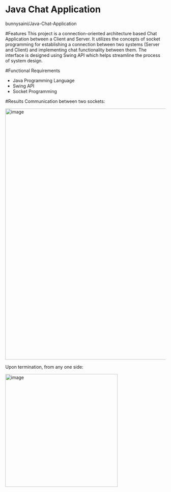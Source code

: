 # Java Chat Application
bunnysaini/Java-Chat-Application

#Features
This project is a connection-oriented architecture based Chat Application between a Client and Server. It utilizes the concepts of socket programming for establishing a connection between two systems (Server and Client) and implementing chat functionality between them. The interface is designed using Swing API which helps streamline the process of system design. 

#Functional Requirements
- Java Programming Language
- Swing API
- Socket Programming

#Results
Communication between two sockets:

<img width="786" alt="image" src="https://user-images.githubusercontent.com/83510385/188265908-7feae64c-b8e8-4cc4-859d-adc758d9d73e.png">

Upon termination, from any one side:

<img width="353" alt="image" src="https://user-images.githubusercontent.com/83510385/188265916-c52fdc8f-ee5a-45eb-bd0c-989a0af4b380.png">
